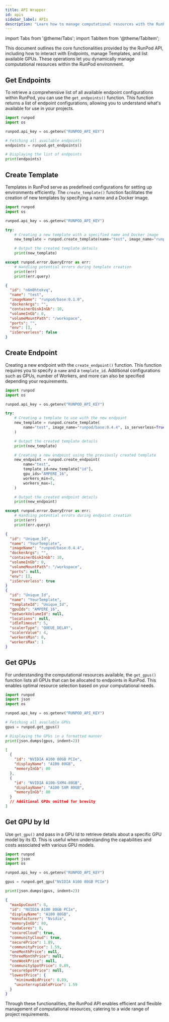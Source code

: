 ```yaml
---
title: API Wrapper
id: apis
sidebar_label: APIs
description: "Learn how to manage computational resources with the RunPod API, including endpoint configurations, template creation, and GPU management, to optimize your project's performance."
---
```


import Tabs from '@theme/Tabs';
import TabItem from '@theme/TabItem';

This document outlines the core functionalities provided by the RunPod API, including how to interact with Endpoints, manage Templates, and list available GPUs.
These operations let you dynamically manage computational resources within the RunPod environment.

## Get Endpoints

To retrieve a comprehensive list of all available endpoint configurations within RunPod, you can use the `get_endpoints()` function.
This function returns a list of endpoint configurations, allowing you to understand what's available for use in your projects.

```python
import runpod
import os

runpod.api_key = os.getenv("RUNPOD_API_KEY")

# Fetching all available endpoints
endpoints = runpod.get_endpoints()

# Displaying the list of endpoints
print(endpoints)
```

## Create Template

Templates in RunPod serve as predefined configurations for setting up environments efficiently.
The `create_template()` function facilitates the creation of new templates by specifying a name and a Docker image.

<Tabs>
  <TabItem value="python" label="Python" default>

```python
import runpod
import os

runpod.api_key = os.getenv("RUNPOD_API_KEY")

try:
    # Creating a new template with a specified name and Docker image
    new_template = runpod.create_template(name="test", image_name="runpod/base:0.1.0")

    # Output the created template details
    print(new_template)

except runpod.error.QueryError as err:
    # Handling potential errors during template creation
    print(err)
    print(err.query)
```

</TabItem>
  <TabItem value="output" label="Output">

```json
{
  "id": "n6m0htekvq",
  "name": "test",
  "imageName": "runpod/base:0.1.0",
  "dockerArgs": "",
  "containerDiskInGb": 10,
  "volumeInGb": 0,
  "volumeMountPath": "/workspace",
  "ports": "",
  "env": [],
  "isServerless": false
}
```

</TabItem>
</Tabs>

## Create Endpoint

Creating a new endpoint with the `create_endpoint()` function.
This function requires you to specify a `name` and a `template_id`.
Additional configurations such as GPUs, number of Workers, and more can also be specified depending your requirements.

<Tabs>
  <TabItem value="python" label="Python" default>

```python
import runpod
import os

runpod.api_key = os.getenv("RUNPOD_API_KEY")

try:
    # Creating a template to use with the new endpoint
    new_template = runpod.create_template(
        name="test", image_name="runpod/base:0.4.4", is_serverless=True
    )

    # Output the created template details
    print(new_template)

    # Creating a new endpoint using the previously created template
    new_endpoint = runpod.create_endpoint(
        name="test",
        template_id=new_template["id"],
        gpu_ids="AMPERE_16",
        workers_min=0,
        workers_max=1,
    )

    # Output the created endpoint details
    print(new_endpoint)

except runpod.error.QueryError as err:
    # Handling potential errors during endpoint creation
    print(err)
    print(err.query)
```

</TabItem>
  <TabItem value="output" label="Output">

```json
{
  "id": "Unique_Id",
  "name": "YourTemplate",
  "imageName": "runpod/base:0.4.4",
  "dockerArgs": "",
  "containerDiskInGb": 10,
  "volumeInGb": 0,
  "volumeMountPath": "/workspace",
  "ports": null,
  "env": [],
  "isServerless": true
}
{
  "id": "Unique_Id",
  "name": "YourTemplate",
  "templateId": "Unique_Id",
  "gpuIds": "AMPERE_16",
  "networkVolumeId": null,
  "locations": null,
  "idleTimeout": 5,
  "scalerType": "QUEUE_DELAY",
  "scalerValue": 4,
  "workersMin": 0,
  "workersMax": 1
}
```

</TabItem>
</Tabs>

## Get GPUs

For understanding the computational resources available, the `get_gpus()` function lists all GPUs that can be allocated to endpoints in RunPod. This enables optimal resource selection based on your computational needs.

<Tabs>
  <TabItem value="python" label="Python" default>

```python
import runpod
import json
import os

runpod.api_key = os.getenv("RUNPOD_API_KEY")

# Fetching all available GPUs
gpus = runpod.get_gpus()

# Displaying the GPUs in a formatted manner
print(json.dumps(gpus, indent=2))
```

</TabItem>
  <TabItem value="output" label="Output">

```json
[
  {
    "id": "NVIDIA A100 80GB PCIe",
    "displayName": "A100 80GB",
    "memoryInGb": 80
  },
  {
    "id": "NVIDIA A100-SXM4-80GB",
    "displayName": "A100 SXM 80GB",
    "memoryInGb": 80
  }
  // Additional GPUs omitted for brevity
]
```

</TabItem>
</Tabs>

## Get GPU by Id

Use `get_gpu()` and pass in a GPU Id to retrieve details about a specific GPU model by its ID.
This is useful when understanding the capabilities and costs associated with various GPU models.

<Tabs>
  <TabItem value="python" label="Python" default>

```python
import runpod
import json
import os

runpod.api_key = os.getenv("RUNPOD_API_KEY")

gpus = runpod.get_gpu("NVIDIA A100 80GB PCIe")

print(json.dumps(gpus, indent=2))
```

</TabItem>
  <TabItem value="output" label="Output">

```json
{
  "maxGpuCount": 8,
  "id": "NVIDIA A100 80GB PCIe",
  "displayName": "A100 80GB",
  "manufacturer": "Nvidia",
  "memoryInGb": 80,
  "cudaCores": 0,
  "secureCloud": true,
  "communityCloud": true,
  "securePrice": 1.89,
  "communityPrice": 1.59,
  "oneMonthPrice": null,
  "threeMonthPrice": null,
  "oneWeekPrice": null,
  "communitySpotPrice": 0.89,
  "secureSpotPrice": null,
  "lowestPrice": {
    "minimumBidPrice": 0.89,
    "uninterruptablePrice": 1.59
  }
}
```

</TabItem>

</Tabs>

Through these functionalities, the RunPod API enables efficient and flexible management of computational resources, catering to a wide range of project requirements.
